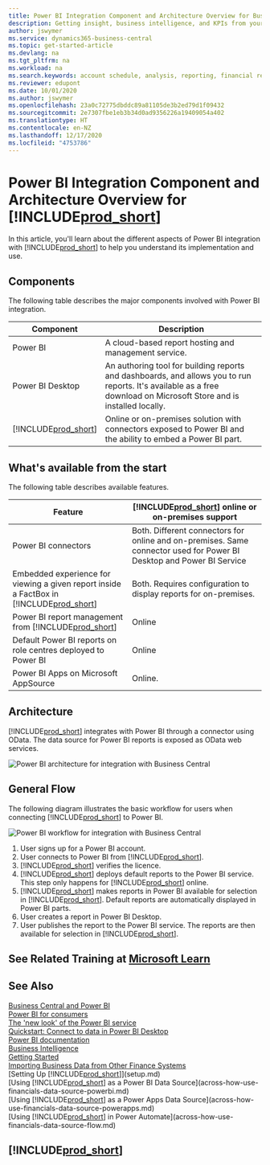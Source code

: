 ```yaml
---
title: Power BI Integration Component and Architecture Overview for Business Central| Microsoft Docs
description: Getting insight, business intelligence, and KPIs from your Business Central data is easy with the Business Central apps for Power BI.
author: jswymer
ms.service: dynamics365-business-central
ms.topic: get-started-article
ms.devlang: na
ms.tgt_pltfrm: na
ms.workload: na
ms.search.keywords: account schedule, analysis, reporting, financial report, business intelligence, KPI
ms.reviewer: edupont
ms.date: 10/01/2020
ms.author: jswymer
ms.openlocfilehash: 23a0c72775dbddc89a81105de3b2ed79d1f09432
ms.sourcegitcommit: 2e7307fbe1eb3b34d0ad9356226a19409054a402
ms.translationtype: HT
ms.contentlocale: en-NZ
ms.lasthandoff: 12/17/2020
ms.locfileid: "4753786"
---
```

# <a name="power-bi-integration-component-and-architecture-overview-for-prod_short"></a>Power BI Integration Component and Architecture Overview for [!INCLUDE[prod_short](includes/prod_short.md)]

In this article, you'll learn about the different aspects of Power BI integration with [!INCLUDE[prod_short](includes/prod_short.md)] to help you understand its implementation and use.

## <a name="components"></a>Components

The following table describes the major components involved with Power BI integration.

|Component|Description|
|---------|-----------|
|Power BI|A cloud-based report hosting and management service.|
|Power BI Desktop|An authoring tool for building reports and dashboards, and allows you to run reports. It's available as a free download on Microsoft Store and is installed locally.|
|[!INCLUDE[prod_short](includes/prod_short.md)]|Online or on-premises solution with connectors exposed to Power BI and the ability to embed a Power BI part.|

## <a name="whats-available-from-the-start"></a>What's available from the start

The following table describes available features.

|Feature|[!INCLUDE[prod_short](includes/prod_short.md)] online or on-premises support|
|-------|---------------------|
|Power BI connectors|Both. Different connectors for online and on-premises. Same connector used for Power BI Desktop and Power BI Service |
|Embedded experience for viewing a given report inside a FactBox in [!INCLUDE[prod_short](includes/prod_short.md)]|Both. Requires configuration to display reports for on-premises.|
|Power BI report management from [!INCLUDE[prod_short](includes/prod_short.md)]|Online|
|Default Power BI reports on role centres deployed to Power BI|Online|
|Power BI Apps on Microsoft AppSource|Online.|

## <a name="architecture"></a>Architecture

[!INCLUDE[prod_short](includes/prod_short.md)] integrates with Power BI through a connector using OData. The data source for Power BI reports is exposed as OData web services.

![Power BI architecture for integration with Business Central](./media/power-bi-architecture.png)

## <a name="general-flow"></a>General Flow

The following diagram illustrates the basic workflow for users when connecting [!INCLUDE[prod_short](includes/prod_short.md)] to Power BI.

![Power BI workflow  for integration with Business Central](./media/power-bi-flow.png)

1. User signs up for a Power BI account.
2. User connects to Power BI from [!INCLUDE[prod_short](includes/prod_short.md)].
3. [!INCLUDE[prod_short](includes/prod_short.md)] verifies the licence.
4. [!INCLUDE[prod_short](includes/prod_short.md)] deploys default reports to the Power BI service. This step only happens for [!INCLUDE[prod_short](includes/prod_short.md)] online.
5. [!INCLUDE[prod_short](includes/prod_short.md)] makes reports in Power BI available for selection in [!INCLUDE[prod_short](includes/prod_short.md)]. Default reports are automatically displayed in Power BI parts.
6. User creates a report in Power BI Desktop.
7. User publishes the report to the Power BI service. The reports are then available for selection in [!INCLUDE[prod_short](includes/prod_short.md)].

## <a name="see-related-training-at-microsoft-learn"></a>See Related Training at [Microsoft Learn](/learn/modules/configure-powerbi-excel-dynamics-365-business-central/index)

## <a name="see-also"></a>See Also

[Business Central and Power BI](admin-powerbi.md)  
[Power BI for consumers](/power-bi/consumer/end-user-consumer)  
[The 'new look' of the Power BI service](/power-bi/service-new-look)  
[Quickstart: Connect to data in Power BI Desktop](/power-bi/desktop-quickstart-connect-to-data)  
[Power BI documentation](/power-bi/)  
[Business Intelligence](bi.md)  
[Getting Started](product-get-started.md)  
[Importing Business Data from Other Finance Systems](across-import-data-configuration-packages.md)  
[Setting Up [!INCLUDE[prod_short](includes/prod_short.md)]](setup.md)  
[Using [!INCLUDE[prod_short](includes/prod_short.md)] as a Power BI Data Source](across-how-use-financials-data-source-powerbi.md)  
[Using [!INCLUDE[prod_short](includes/prod_short.md)] as a Power Apps Data Source](across-how-use-financials-data-source-powerapps.md)  
[Using [!INCLUDE[prod_short](includes/prod_short.md)] in Power Automate](across-how-use-financials-data-source-flow.md)  

## [!INCLUDE[prod_short](includes/free_trial_md.md)]  
